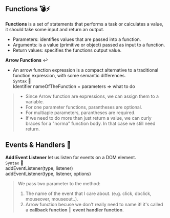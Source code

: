 ## Functions :bomb::zap:
**Functions** is a set of statements that performs a task or calculates a value, it should take some input and return an output.
- Parameters: identifies values that are passed into a function.
- Arguments: is a value (primitive or object) passed as input to a function.
- Return values: specifies the functions output value.

**Arrow Functions** :leftwards_arrow_with_hook:
- An arrow function expression is a compact alternative to a traditional function expression, with some semantic differences.
<br/>`Syntax` :microscope:
<br/>Identifier nameOfTheFunction = parameters => what to do

> - Since Arrow function are expressions, we can assign them to a variable.
> - For one parameter functions, parantheses are optional.
> - For multiaple parameters, parantheses are required.
> - If we need to do more than just return a value, we can curly braces for a "norma" function body. In that case we still need return. 

## Events & Handlers :saxophone:
**Add Event Listener** let us listen for events on a DOM element. 
<br/>`Syntax` :microscope:
<br/>addEventListener(type, listener)
<br/>addEventListener(type, listener, options)
> We pass two parameter to the method:
>   1. The name of the event that I care about. (e.g. click, dbclick, mouseover, mouseout..).
>   2. Arrow function becuse we don't really need to name it! it's called a **callback function** || **event handler function**. 
